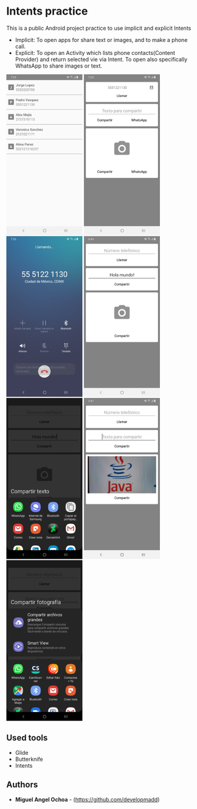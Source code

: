 # Intents practice
This is a public Android project practice to use implicit and explicit Intents 
* Implicit: To open apps for share text or images, and to make a phone call.
* Explicit: To open an Activity which lists phone contacts(Content Provider) and return selected vie via Intent. To open also specifically WhatsApp to share images or text. 

<img src="app/src/main/res/drawable/image_1.jpg" alt="drawing" width="200"/> <img src="app/src/main/res/drawable/image_2.jpg" alt="drawing" width="200"/> <img src="app/src/main/res/drawable/image_2_1.jpg" alt="drawing" width="200"/> <img src="app/src/main/res/drawable/image_4.jpg" alt="drawing" width="200"/> <img src="app/src/main/res/drawable/image_5.jpg" alt="drawing" width="200"/> <img src="app/src/main/res/drawable/image_6.jpg" alt="drawing" width="200"/> <img src="app/src/main/res/drawable/image_7.jpg" alt="drawing" width="200"/> 

## Used tools

* Glide
* Butterknife
* Intents

## Authors

* **Miguel Angel Ochoa** - (https://github.com/developmadd)



